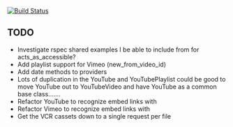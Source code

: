 [![Build Status](https://api.travis-ci.org/karlentwistle/lumiere.png?branch=master)](http://travis-ci.org/karlentwistle/lumiere)

## TODO
* Investigate rspec shared examples I be able to include from for acts_as_accessible?
* Add playlist support for Vimeo (new_from_video_id)
* Add date methods to providers
* Lots of duplication in the YouTube and YouTubePlaylist could be good to move YouTube out to YouTubeVideo and have YouTube as a common base class.......
* Refactor YouTube to recognize embed links with
* Refactor Vimeo to recognize embed links with
* Get the VCR cassets down to a single request per file
